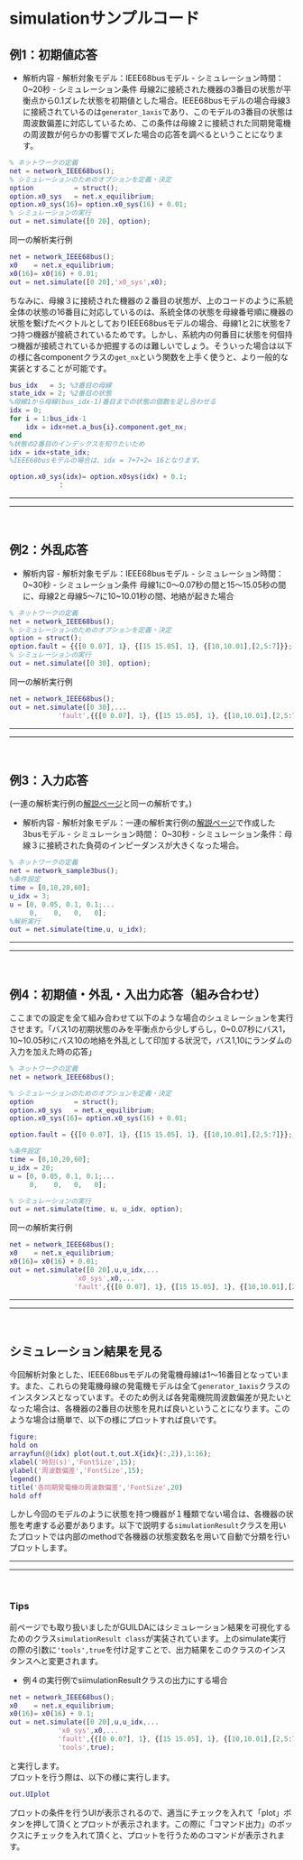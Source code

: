 # simulationサンプルコード

## 例1：初期値応答
- 解析内容
      - 解析対象モデル：IEEE68busモデル
      - シミュレーション時間： 0~20秒
      - シミュレーション条件
      	 母線2に接続された機器の3番目の状態が平衡点から0.1ズレた状態を初期値とした場合。IEEE68busモデルの場合母線3に接続されているのは`generator_1axis`であり、このモデルの3番目の状態は周波数偏差に対応しているため、この条件は母線２に接続された同期発電機の周波数が何らかの影響でズレた場合の応答を調べるということになります。

```matlab
% ネットワークの定義
net = network_IEEE68bus();
% シミュレーションのためのオプションを定義・決定
option 			= struct();
option.x0_sys   = net.x_equilibrium;
option.x0_sys(16)= option.x0_sys(16) + 0.01;
% シミュレーションの実行
out = net.simulate([0 20], option);
```
同一の解析実行例
```matlab
net = network_IEEE68bus();
x0    = net.x_equilibrium;
x0(16)= x0(16) + 0.01;
out = net.simulate([0 20],'x0_sys',x0);
```

ちなみに、母線３に接続された機器の２番目の状態が、上のコードのように系統全体の状態の16番目に対応しているのは、系統全体の状態を母線番号順に機器の状態を繋げたベクトルとしておりIEEE68busモデルの場合、母線1と2に状態を7つ持つ機器が接続されているためです。しかし、系統内の何番目に状態を何個持つ機器が接続されているか把握するのは難しいでしょう。そういった場合は以下の様に各componentクラスの`get_nx`という関数を上手く使うと、より一般的な実装とすることが可能です。

```matlab
bus_idx   = 3; %3番目の母線
state_idx = 2; %2番目の状態
%母線1から母線(bus_idx-1)番目までの状態の個数を足し合わせる
idx = 0;
for i = 1:bus_idx-1
	idx = idx+net.a_bus{i}.component.get_nx;
end
%状態の2番目のインデックスを知りたいため
idx = idx+state_idx;
%IEEE68busモデルの場合は、idx = 7+7+2= 16となります。

option.x0_sys(idx)= option.x0sys(idx) + 0.1;
			：
```

---

---
<br>

## 例2：外乱応答
- 解析内容
      - 解析対象モデル：IEEE68busモデル
      - シミュレーション時間： 0~30秒
      - シミュレーション条件
      	 母線1に0〜0.07秒の間と15〜15.05秒の間に、母線2と母線5〜7に10~10.01秒の間、地絡が起きた場合

```matlab
% ネットワークの定義
net = network_IEEE68bus();
% シミュレーションのためのオプションを定義・決定
option = struct();
option.fault = {{[0 0.07], 1}, {[15 15.05], 1}, {[10,10.01],[2,5:7]}};
% シミュレーションの実行
out = net.simulate([0 30], option);
```
同一の解析実行例
```matlab
net = network_IEEE68bus();
out = net.simulate([0 30],...
			'fault',{{[0 0.07], 1}, {[15 15.05], 1}, {[10,10.01],[2,5:7]}});
```

---

---
<br>

## 例3：入力応答
(一連の解析実行例の[解説ページ](../../SeriesAnalysis/0TopPage.md)と同一の解析です。)

- 解析内容
      - 解析対象モデル：一連の解析実行例の[解説ページ](../../SeriesAnalysis/0TopPage.md)で作成した3busモデル
      - シミュレーション時間： 0~30秒
      - シミュレーション条件：母線３に接続された負荷のインピーダンスが大きくなった場合。

```matlab
% ネットワークの定義
net = network_sample3bus();
%条件設定
time = [0,10,20,60];
u_idx = 3;
u = [0, 0.05, 0.1, 0.1;...
	 0,    0,   0,   0];
%解析実行
out = net.simulate(time,u, u_idx);
```

---

---
<br>

## 例4：初期値・外乱・入出力応答（組み合わせ）

ここまでの設定を全て組み合わせて以下のような場合のシュミレーションを実行させます。「バス1の初期状態のみを平衡点から少しずらし，0~0.07秒にバス1，10~10.05秒にバス10の地絡を外乱として印加する状況で，バス1,10にランダムの入力を加えた時の応答」
```matlab
% ネットワークの定義
net = network_IEEE68bus();

% シミュレーションのためのオプションを定義・決定
option 			= struct();
option.x0_sys   = net.x_equilibrium;
option.x0_sys(16)= option.x0_sys(16) + 0.01;

option.fault = {{[0 0.07], 1}, {[15 15.05], 1}, {[10,10.01],[2,5:7]}};

%条件設定
time = [0,10,20,60];
u_idx = 20;
u = [0, 0.05, 0.1, 0.1;...
	 0,    0,   0,   0];

% シミュレーションの実行
out = net.simulate(time, u, u_idx, option);
```
同一の解析実行例
```matlab
net = network_IEEE68bus();
x0    = net.x_equilibrium;
x0(16)= x0(16) + 0.01;
out = net.simulate([0 20],u,u_idx,...
				'x0_sys',x0,...
				'fault',{{[0 0.07], 1}, {[15 15.05], 1}, {[10,10.01],[2,5:7]}});
```

---

---
<br>

## シミュレーション結果を見る
今回解析対象とした、IEEE68busモデルの発電機母線は1〜16番目となっています。また、これらの発電機母線の発電機モデルは全て`generator_1axis`クラスのインスタンスとなっています。そのため例えば各発電機院周波数偏差が見たいとなった場合は、各機器の2番目の状態を見れば良いということになります。このような場合は簡単で、以下の様にプロットすれば良いです。

```matlab
figure;
hold on
arrayfun(@(idx) plot(out.t,out.X{idx}(:,2)),1:16);
xlabel('時刻(s)','FontSize',15); 
ylabel('周波数偏差','FontSize',15);
legend()
title('各同期発電機の周波数偏差','FontSize',20)
hold off
```
しかし今回のモデルのように状態を持つ機器が１種類でない場合は、各機器の状態を考慮する必要があります。以下で説明する`simulationResult`クラスを用いたプロットでは内部のmethodで各機器の状態変数名を用いて自動で分類を行いプロットします。

---

---
<br>

### __Tips__
前ページでも取り扱いましたがGUILDAにはシミュレーション結果を可視化するためのクラス`simulationResult class`が実装されています。上のsimulate実行の際の引数に`'tools',true`を付け足すことで、出力結果をこのクラスのインスタンスへと変更されます。

- 例４の実行例でsiimulationResultクラスの出力にする場合

```matlab
net = network_IEEE68bus();
x0    = net.x_equilibrium;
x0(16)= x0(16) + 0.1;
out = net.simulate([0 20],u,u_idx,...
			'x0_sys',x0,...
			'fault',{{[0 0.07], 1}, {[15 15.05], 1}, {[10,10.01],[2,5:7]}},...
			'tools',true);
```
と実行します。  
プロットを行う際は、以下の様に実行します。
```matlab
out.UIplot
```
プロットの条件を行うUIが表示されるので、適当にチェックを入れて「plot」ボタンを押して頂くとプロットが表示されます。この際に「コマンド出力」のボックスにチェックを入れて頂くと、プロットを行うためのコマンドが表示されます。